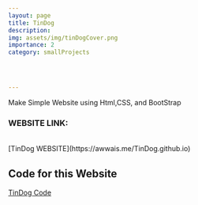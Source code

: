```yaml
---
layout: page
title: TinDog
description: 
img: assets/img/tinDogCover.png
importance: 2
category: smallProjects




---
```

Make Simple Website using Html,CSS, and BootStrap
<br>

### WEBSITE LINK:
<br>
[TinDog WEBSITE](https://awwais.me/TinDog.github.io)

<br>

## Code for this Website

[TinDog Code](https://github.com/awwais/TinDog.github.io)


